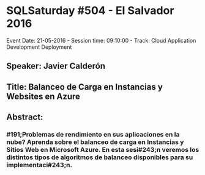 # SQLSaturday #504 - El Salvador 2016
Event Date: 21-05-2016 - Session time: 09:10:00 - Track: Cloud Application Development  Deployment
## Speaker: Javier Calderón
## Title: Balanceo de Carga en Instancias  y Websites en Azure
## Abstract:
### #191;Problemas de rendimiento en sus aplicaciones en la nube? Aprenda sobre el balanceo de carga en Instancias y Sitios Web en Microsoft Azure. En esta sesi#243;n veremos los distintos tipos de algoritmos de balanceo disponibles para su implementaci#243;n.
